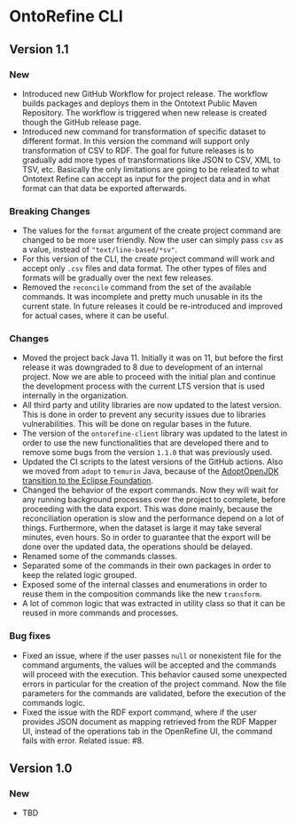 # OntoRefine CLI

## Version 1.1

### New

 - Introduced new GitHub Workflow for project release. The workflow builds packages and deploys them in the Ontotext Public Maven Repository. The workflow is
   triggered when new release is created though the GitHub release page.
 - Introduced new command for transformation of specific dataset to different format. In this version the command will support only transformation of CSV to RDF.
   The goal for future releases is to gradually add more types of transformations like JSON to CSV, XML to TSV, etc. Basically the only limitations are going to be
   releated to what Ontotext Refine can accept as input for the project data and in what format can that data be exported afterwards.
 
### Breaking Changes

 - The values for the `format` argument of the create project command are changed to be more user friendly. Now the user can simply pass `csv` as a value, instead
   of `"text/line-based/*sv"`.
 - For this version of the CLI, the create project command will work and accept only `.csv` files and data format. The other types of files and formats will be
   gradually over the next few releases.
 - Removed the `reconcile` command from the set of the available commands. It was incomplete and pretty much unusable in its the current state. In future releases
   it could be re-introduced and improved for actual cases, where it can be useful. 

### Changes

 - Moved the project back Java 11. Initially it was on 11, but before the first release it was downgraded to 8 due to development of an internal project. Now we are
   able to proceed with the initial plan and continue the development process with the current LTS version that is used internally in the organization.
 - All third party and utility libraries are now updated to the latest version. This is done in order to prevent any security issues due to libraries
   vulnerabilities. This will be done on regular bases in the future.
 - The version of the `ontorefine-client` library was updated to the latest in order to use the new functionalities that are developed there and to remove some
   bugs from the version `1.1.0` that was previously used.
 - Updated the CI scripts to the latest versions of the GitHub actions. Also we moved from `adopt` to `temurin` Java, because of the
   [AdoptOpenJDK transition to the Eclipse Foundation](https://blog.adoptopenjdk.net/2021/03/transition-to-eclipse-an-update/).
 - Changed the behavior of the export commands. Now they will wait for any running background processes over the project to complete, before proceeding with the data
   export. This was done mainly, because the reconciliation operation is slow and the performance depend on a lot of things. Furthermore, when the dataset is large
   it may take several minutes, even hours. So in order to guarantee that the export will be done over the updated data, the operations should be delayed.
 - Renamed some of the commands classes.
 - Separated some of the commands in their own packages in order to keep the related logic grouped.
 - Exposed some of the internal classes and enumerations in order to reuse them in the composition commands like the new `transform`.
 - A lot of common logic that was extracted in utility class so that it can be reused in more commands and processes.

### Bug fixes

 - Fixed an issue, where if the user passes `null` or nonexistent file for the command arguments, the values will be accepted and the commands will proceed with
   the execution. This behavior caused some unexpected errors in particular for the creation of the project command. Now the file parameters for the commands are
   validated, before the execution of the commands logic.
 - Fixed the issue with the RDF export command, where if the user provides JSON document as mapping retrieved from the RDF Mapper UI, instead of the operations tab
   in the OpenRefine UI, the command fails with error. Related issue: #8.


## Version 1.0

### New

 - TBD
